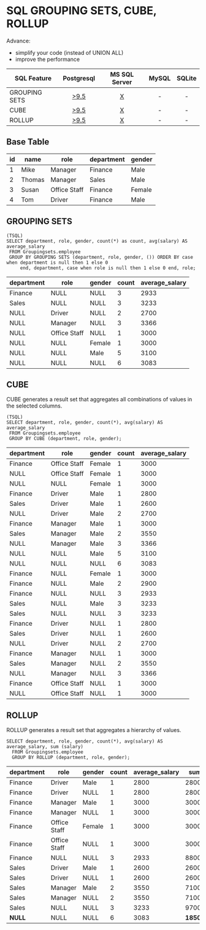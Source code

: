 # SQL GROUPING SETS, CUBE, ROLLUP

Advance:
* simplify your code (instead of UNION ALL)
* improve the performance 

SQL Feature | Postgresql | MS SQL Server | MySQL | SQLite |
------------|:----------:|:----------:|:----------:|:----------:|
GROUPING SETS | [>9.5](https://www.postgresql.org/docs/current/static/queries-table-expressions.html#QUERIES-GROUPING-SETS) | [X](https://technet.microsoft.com/en-us/library/bb522495(v=sql.105).aspx) |  - | - |
CUBE | [>9.5](https://www.postgresql.org/docs/current/static/queries-table-expressions.html#QUERIES-GROUPING-SETS) | [X](https://technet.microsoft.com/en-us/library/bb522495(v=sql.105).aspx) |  - | - | 
ROLLUP | [>9.5](https://www.postgresql.org/docs/current/static/queries-table-expressions.html#QUERIES-GROUPING-SETS) | [X](https://technet.microsoft.com/en-us/library/bb522495(v=sql.105).aspx) |  - | - | 


## Base Table
| id | name   | role         | department | gender | 
|----|--------|--------------|------------|--------| 
| 1  | Mike   | Manager      | Finance    | Male   | 
| 2  | Thomas | Manager      | Sales      | Male   | 
| 3  | Susan  | Office Staff | Finance    | Female | 
| 4  | Tom    | Driver       | Finance    | Male   | 


## GROUPING SETS
    (TSQL)
    SELECT department, role, gender, count(*) as count, avg(salary) AS average_salary
     FROM Groupingsets.employee
     GROUP BY GROUPING SETS (department, role, gender, ()) ORDER BY case when department is null then 1 else 0
         end, department, case when role is null then 1 else 0 end, role;

| department | role         | gender | count | average_salary | 
|------------|--------------|--------|-------|----------------| 
| Finance    | NULL         | NULL   | 3     | 2933           | 
| Sales      | NULL         | NULL   | 3     | 3233           | 
| NULL       | Driver       | NULL   | 2     | 2700           | 
| NULL       | Manager      | NULL   | 3     | 3366           | 
| NULL       | Office Staff | NULL   | 1     | 3000           | 
| NULL       | NULL         | Female | 1     | 3000           | 
| NULL       | NULL         | Male   | 5     | 3100           | 
| NULL       | NULL         | NULL   | 6     | 3083           | 


## CUBE

CUBE generates a result set that aggregates all combinations of values in the selected columns.

    (TSQL)
    SELECT department, role, gender, count(*), avg(salary) AS average_salary
     FROM Groupingsets.employee
     GROUP BY CUBE (department, role, gender);

| department | role         | gender | count            | average_salary | 
|------------|--------------|--------|------------------|----------------| 
| Finance    | Office Staff | Female | 1                | 3000           | 
| NULL       | Office Staff | Female | 1                | 3000           | 
| NULL       | NULL         | Female | 1                | 3000           | 
| Finance    | Driver       | Male   | 1                | 2800           | 
| Sales      | Driver       | Male   | 1                | 2600           | 
| NULL       | Driver       | Male   | 2                | 2700           | 
| Finance    | Manager      | Male   | 1                | 3000           | 
| Sales      | Manager      | Male   | 2                | 3550           | 
| NULL       | Manager      | Male   | 3                | 3366           | 
| NULL       | NULL         | Male   | 5                | 3100           | 
| NULL       | NULL         | NULL   | 6                | 3083           | 
| Finance    | NULL         | Female | 1                | 3000           | 
| Finance    | NULL         | Male   | 2                | 2900           | 
| Finance    | NULL         | NULL   | 3                | 2933           | 
| Sales      | NULL         | Male   | 3                | 3233           | 
| Sales      | NULL         | NULL   | 3                | 3233           | 
| Finance    | Driver       | NULL   | 1                | 2800           | 
| Sales      | Driver       | NULL   | 1                | 2600           | 
| NULL       | Driver       | NULL   | 2                | 2700           | 
| Finance    | Manager      | NULL   | 1                | 3000           | 
| Sales      | Manager      | NULL   | 2                | 3550           | 
| NULL       | Manager      | NULL   | 3                | 3366           | 
| Finance    | Office Staff | NULL   | 1                | 3000           | 
| NULL       | Office Staff | NULL   | 1                | 3000           | 


## ROLLUP

ROLLUP generates a result set that aggregates a hierarchy of values.

    SELECT department, role, gender, count(*), avg(salary) AS average_salary, sum (salary)
      FROM Groupingsets.employee
      GROUP BY ROLLUP (department, role, gender);


| department | role         | gender | count | average_salary | sum              | 
|------------|--------------|--------|-------|----------------|------------------| 
| Finance    | Driver       | Male   | 1     | 2800           | 2800             | 
| Finance    | Driver       | NULL   | 1     | 2800           | 2800             | 
| Finance    | Manager      | Male   | 1     | 3000           | 3000             | 
| Finance    | Manager      | NULL   | 1     | 3000           | 3000             | 
| Finance    | Office Staff | Female | 1     | 3000           | 3000             | 
| Finance    | Office Staff | NULL   | 1     | 3000           | 3000             | 
| Finance    | NULL         | NULL   | 3     | 2933           | 8800             | 
| Sales      | Driver       | Male   | 1     | 2600           | 2600             | 
| Sales      | Driver       | NULL   | 1     | 2600           | 2600             | 
| Sales      | Manager      | Male   | 2     | 3550           | 7100             | 
| Sales      | Manager      | NULL   | 2     | 3550           | 7100             | 
| Sales      | NULL         | NULL   | 3     | 3233           | 9700             | 
| **NULL**       | NULL         | NULL   | 6     | 3083           | **18500**            | 
